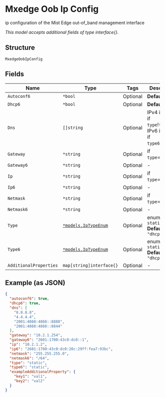 
# Mxedge Oob Ip Config

ip configuration of the Mist Edge out-of_band management interface

*This model accepts additional fields of type interface{}.*

## Structure

`MxedgeOobIpConfig`

## Fields

| Name | Type | Tags | Description |
|  --- | --- | --- | --- |
| `Autoconf6` | `*bool` | Optional | **Default**: `true` |
| `Dhcp6` | `*bool` | Optional | **Default**: `true` |
| `Dns` | `[]string` | Optional | IPv4 ignored if `type`!=`static`, IPv6 ignored if `type6`!=`static` |
| `Gateway` | `*string` | Optional | if `type`=`static` |
| `Gateway6` | `*string` | Optional | - |
| `Ip` | `*string` | Optional | if `type`=`static` |
| `Ip6` | `*string` | Optional | - |
| `Netmask` | `*string` | Optional | if `type`=`static` |
| `Netmask6` | `*string` | Optional | - |
| `Type` | [`*models.IpTypeEnum`](../../doc/models/ip-type-enum.md) | Optional | enum: `dhcp`, `static`<br>**Default**: `"dhcp"` |
| `Type6` | [`*models.IpTypeEnum`](../../doc/models/ip-type-enum.md) | Optional | enum: `dhcp`, `static`<br>**Default**: `"dhcp"` |
| `AdditionalProperties` | `map[string]interface{}` | Optional | - |

## Example (as JSON)

```json
{
  "autoconf6": true,
  "dhcp6": true,
  "dns": [
    "8.8.8.8",
    "4.4.4.4",
    "2001:4860:4860::8888",
    "2001:4860:4860::8844"
  ],
  "gateway": "10.2.1.254",
  "gateway6": "2601:1700:43c0:dc0::1",
  "ip": "10.2.1.2",
  "ip6": "2601:1700:43c0:dc0:20c:29ff:fea7:93bc",
  "netmask": "255.255.255.0",
  "netmask6": "/64",
  "type": "static",
  "type6": "static",
  "exampleAdditionalProperty": {
    "key1": "val1",
    "key2": "val2"
  }
}
```

